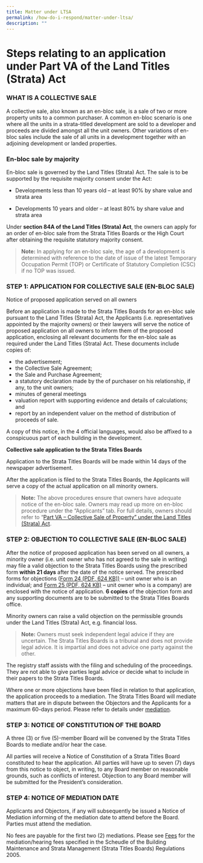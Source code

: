 ```yaml
---
title: Matter under LTSA
permalink: /how-do-i-respond/matter-under-ltsa/
description: ""
---
```

# Steps relating to an application under Part VA of the Land Titles (Strata) Act
### WHAT IS A COLLECTIVE SALE

A collective sale, also known as an en-bloc sale, is a sale of two or more property units to a common purchaser. A common en-bloc scenario is one where all the units in a strata-titled development are sold to a developer and proceeds are divided amongst all the unit owners. Other variations of en-bloc sales include the sale of all units in a development together with an adjoining development or landed properties.

### En-bloc sale by majority

En-bloc sale is governed by the Land Titles (Strata) Act. The sale is to be supported by the requisite majority consent under the Act:

*   Developments less than 10 years old – at least 90% by share value and strata area
    
*   Developments 10 years and older – at least 80% by share value and strata area
    

Under **section 84A of the Land Titles (Strata) Act**, the owners can apply for an order of en-bloc sale from the Strata Titles Boards or the High Court after obtaining the requisite statutory majority consent.

> **Note:**
In applying for an en-bloc sale, the age of a development is determined with reference to the date of issue of the latest Temporary Occupation Permit (TOP) or Certificate of Statutory Completion (CSC) if no TOP was issued.

### STEP 1: APPLICATION FOR COLLECTIVE SALE (EN-BLOC SALE)

Notice of proposed application served on all owners

Before an application is made to the Strata Titles Boards for an en-bloc sale pursuant to the Land Titles (Strata) Act, the Applicants (i.e. representatives appointed by the majority owners) or their lawyers will serve the notice of proposed application on all owners to inform them of the proposed application, enclosing all relevant documents for the en-bloc sale as required under the Land Titles (Strata) Act. These documents include copies of:

*   the advertisement;
*   the Collective Sale Agreement;
*   the Sale and Purchase Agreement;
*   a statutory declaration made by the of purchaser on his relationship, if any, to the unit owners;
*   minutes of general meetings
*   valuation report with supporting evidence and details of calculations; and
*   report by an independent valuer on the method of distribution of proceeds of sale.

A copy of this notice, in the 4 official languages, would also be affixed to a conspicuous part of each building in the development.

**Collective sale application to the Strata Titles Boards**

Application to the Strata Titles Boards will be made within 14 days of the newspaper advertisement.

After the application is filed to the Strata Titles Boards, the Applicants will serve a copy of the actual application on all minority owners.

> **Note:**
The above procedures ensure that owners have adequate notice of the en-bloc sale. Owners may read up more on en-bloc procedure under the “Applicants” tab. For full details, owners should refer to “[Part VA – Collective Sale of Property” under the Land Titles (Strata) Act](https://sso.agc.gov.sg/Act/LTSA1967 "Part VA – Collective Sale of Property” under the Land Titles (Strata) Act").

### STEP 2: OBJECTION TO COLLECTIVE SALE (EN-BLOC SALE)

After the notice of proposed application has been served on all owners, a minority owner (i.e. unit owner who has not agreed to the sale in writing) may file a valid objection to the Strata Titles Boards using the prescribed form **within 21 days** after the date of the notice served. The prescribed forms for objections ([Form 24 (PDF, 624 KB))](https://www.stratatb.gov.sg/public-data/doc/forms/Form-24.pdf "Form 24") – unit owner who is an individual; and [Form 25 (PDF, 624 KB)](https://www.stratatb.gov.sg/public-data/doc/forms/Form-25.pdf "Form 25") – unit owner who is a company) are enclosed with the notice of application. **6 copies** of the objection form and any supporting documents are to be submitted to the Strata Titles Boards office.

Minority owners can raise a valid objection on the permissible grounds under the Land Titles (Strata) Act, e.g. financial loss.

> **Note:**
Owners must seek independent legal advice if they are uncertain. The Strata Titles Boards is a tribunal and does not provide legal advice. It is impartial and does not advice one party against the other.

The registry staff assists with the filing and scheduling of the proceedings. They are not able to give parties legal advice or decide what to include in their papers to the Strata Titles Boards.

Where one or more objections have been filed in relation to that application, the application proceeds to a mediation. The Strata Titles Board will mediate matters that are in dispute between the Objectors and the Applicants for a maximum 60-days period. Please refer to details under [mediation](https://www.stratatb.gov.sg/mediation.html "mediation").

### STEP 3: NOTICE OF CONSTITUTION OF THE BOARD

A three (3) or five (5)-member Board will be convened by the Strata Titles Boards to mediate and/or hear the case.

All parties will receive a Notice of Constitution of a Strata Titles Board constituted to hear the application. All parties will have up to seven (7) days from this notice to object, in writing, to any Board member on reasonable grounds, such as conflicts of interest. Objection to any Board member will be submitted for the President’s consideration.

### STEP 4: NOTICE OF MEDIATION DATE

Applicants and Objectors, if any will subsequently be issued a Notice of Mediation informing of the mediation date to attend before the Board. Parties must attend the mediation.

No fees are payable for the first two (2) mediations. Please see [Fees](https://www.stratatb.gov.sg/resources-fees.html) for the mediation/hearing fees specified in the Scheudle of the Building Maintenance and Strata Management (Strata Titles Boards) Regulations 2005.